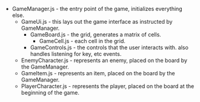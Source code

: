 - GameManager.js - the entry point of the game, initializes everything else.
  - GameUi.js - this lays out the game interface as instructed by GameManager.
    - GameBoard.js - the grid, generates a matrix of cells.
      - GameCell.js - each cell in the grid.
    - GameControls.js - the controls that the user interacts with. also handles listening for key, etc events.
  - EnemyCharacter.js - represents an enemy, placed on the board by the GameManager.
  - GameItem.js - represents an item, placed on the board by the GameManager.
  - PlayerCharacter.js - represents the player, placed on the board at the beginning of the game.

